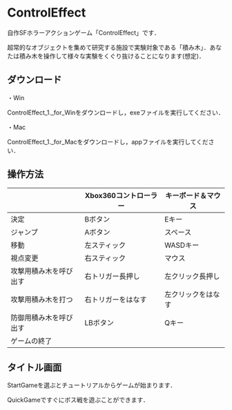 # ControlEffect
自作SFホラーアクションゲーム「ControlEffect」です．

超常的なオブジェクトを集めて研究する施設で実験対象である「積み木」．あなたは積み木を操作して様々な実験をくぐり抜けることになります(想定)．

## ダウンロード

・Win

ControlEffect_1._for_Winをダウンロードし，exeファイルを実行してください．

・Mac

ControlEffect_1._for_Macをダウンロードし，appファイルを実行してください．

## 操作方法

||Xbox360コントローラー|キーボード＆マウス|
----|----|----
|決定|Bボタン|Eキー|
|ジャンプ|Aボタン|スペース|
|移動|左スティック|WASDキー|
|視点変更|右スティック|マウス|
|攻撃用積み木を呼び出す|右トリガー長押し|左クリック長押し|
|攻撃用積み木を打つ|右トリガーをはなす|左クリックをはなす|
|防御用積み木を呼び出す|LBボタン|Qキー|
|ゲームの終了


## タイトル画面

StartGameを選ぶとチュートリアルからゲームが始まります．

QuickGameですぐにボス戦を遊ぶことができます．
